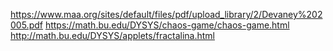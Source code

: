 https://www.maa.org/sites/default/files/pdf/upload_library/2/Devaney%202005.pdf
https://math.bu.edu/DYSYS/chaos-game/chaos-game.html
http://math.bu.edu/DYSYS/applets/fractalina.html
